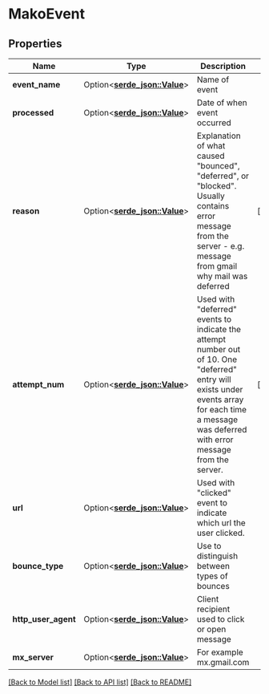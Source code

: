 # MakoEvent

## Properties

Name | Type | Description | Notes
------------ | ------------- | ------------- | -------------
**event_name** | Option<[**serde_json::Value**](serde_json::Value.md)> | Name of event | 
**processed** | Option<[**serde_json::Value**](.md)> | Date of when event occurred | 
**reason** | Option<[**serde_json::Value**](.md)> | Explanation of what caused \"bounced\", \"deferred\", or \"blocked\". Usually contains error message from the server - e.g. message from gmail why mail was deferred | [optional]
**attempt_num** | Option<[**serde_json::Value**](.md)> | Used with \"deferred\" events to indicate the attempt number out of 10. One \"deferred\" entry will exists under events array for each time a message was deferred with error message from the server.  | [optional]
**url** | Option<[**serde_json::Value**](.md)> | Used with \"clicked\" event to indicate which url the user clicked. | 
**bounce_type** | Option<[**serde_json::Value**](serde_json::Value.md)> | Use to distinguish between types of bounces | 
**http_user_agent** | Option<[**serde_json::Value**](.md)> | Client recipient used to click or open message | 
**mx_server** | Option<[**serde_json::Value**](.md)> | For example mx.gmail.com | 

[[Back to Model list]](../README.md#documentation-for-models) [[Back to API list]](../README.md#documentation-for-api-endpoints) [[Back to README]](../README.md)


